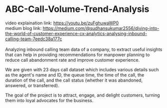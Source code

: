 # ABC-Call-Volume-Trend-Analysis
video explaination link: https://youtu.be/zuFghuwaWP0
<br> medium blog link: https://medium.com/@sudhansukumar2556/diving-into-the-world-of-customer-experience-cx-analytics-analysing-inbound-calling-team-7eedc38a177c
<br>
<br>
Analyzing inbound calling team data of a company, to extract useful insights that can help in providing recommendations for manpower planning to reduce call abandonment rate and improve customer experience.

We are given with 23 days call dataset which includes various details such as the agent's name and ID, the queue time, the time of the call, the duration of the call, and the call status (whether it was abandoned, answered, or transferred).

The goal of the project is to attract, engage, and delight customers, turning them into loyal advocates for the business.
